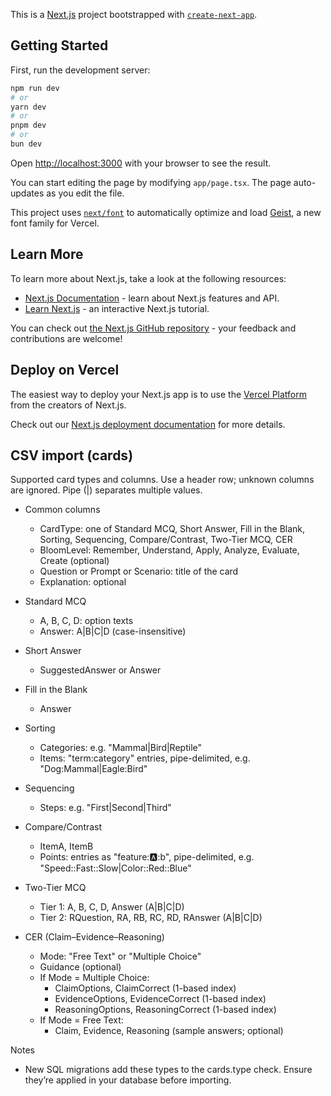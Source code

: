 This is a [Next.js](https://nextjs.org) project bootstrapped with [`create-next-app`](https://nextjs.org/docs/app/api-reference/cli/create-next-app).

## Getting Started

First, run the development server:

```bash
npm run dev
# or
yarn dev
# or
pnpm dev
# or
bun dev
```

Open [http://localhost:3000](http://localhost:3000) with your browser to see the result.

You can start editing the page by modifying `app/page.tsx`. The page auto-updates as you edit the file.

This project uses [`next/font`](https://nextjs.org/docs/app/building-your-application/optimizing/fonts) to automatically optimize and load [Geist](https://vercel.com/font), a new font family for Vercel.

## Learn More

To learn more about Next.js, take a look at the following resources:

- [Next.js Documentation](https://nextjs.org/docs) - learn about Next.js features and API.
- [Learn Next.js](https://nextjs.org/learn) - an interactive Next.js tutorial.

You can check out [the Next.js GitHub repository](https://github.com/vercel/next.js) - your feedback and contributions are welcome!

## Deploy on Vercel

The easiest way to deploy your Next.js app is to use the [Vercel Platform](https://vercel.com/new?utm_medium=default-template&filter=next.js&utm_source=create-next-app&utm_campaign=create-next-app-readme) from the creators of Next.js.

Check out our [Next.js deployment documentation](https://nextjs.org/docs/app/building-your-application/deploying) for more details.

## CSV import (cards)

Supported card types and columns. Use a header row; unknown columns are ignored. Pipe (|) separates multiple values.

- Common columns
  - CardType: one of Standard MCQ, Short Answer, Fill in the Blank, Sorting, Sequencing, Compare/Contrast, Two-Tier MCQ, CER
  - BloomLevel: Remember, Understand, Apply, Analyze, Evaluate, Create (optional)
  - Question or Prompt or Scenario: title of the card
  - Explanation: optional

- Standard MCQ
  - A, B, C, D: option texts
  - Answer: A|B|C|D (case-insensitive)

- Short Answer
  - SuggestedAnswer or Answer

- Fill in the Blank
  - Answer

- Sorting
  - Categories: e.g. "Mammal|Bird|Reptile"
  - Items: "term:category" entries, pipe-delimited, e.g. "Dog:Mammal|Eagle:Bird"

- Sequencing
  - Steps: e.g. "First|Second|Third"

- Compare/Contrast
  - ItemA, ItemB
  - Points: entries as "feature::a::b", pipe-delimited, e.g. "Speed::Fast::Slow|Color::Red::Blue"

- Two-Tier MCQ
  - Tier 1: A, B, C, D, Answer (A|B|C|D)
  - Tier 2: RQuestion, RA, RB, RC, RD, RAnswer (A|B|C|D)

- CER (Claim–Evidence–Reasoning)
  - Mode: "Free Text" or "Multiple Choice"
  - Guidance (optional)
  - If Mode = Multiple Choice:
    - ClaimOptions, ClaimCorrect (1-based index)
    - EvidenceOptions, EvidenceCorrect (1-based index)
    - ReasoningOptions, ReasoningCorrect (1-based index)
  - If Mode = Free Text:
    - Claim, Evidence, Reasoning (sample answers; optional)

Notes
- New SQL migrations add these types to the cards.type check. Ensure they’re applied in your database before importing.
